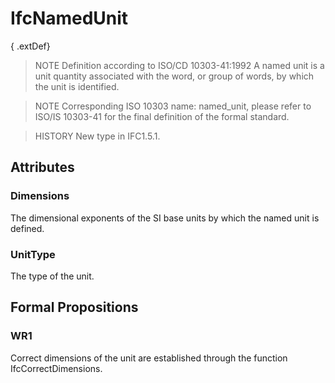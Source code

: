 # IfcNamedUnit

{ .extDef}<!-- end of definition -->
> NOTE Definition according to ISO/CD 10303-41:1992
> A named unit is a unit quantity associated with the word, or group of words, by which the unit is identified.

> NOTE Corresponding ISO 10303 name: named_unit, please refer to ISO/IS 10303-41 for the final definition of the formal standard.

> HISTORY New type in IFC1.5.1.

## Attributes

### Dimensions
The dimensional exponents of the SI base units by which the named unit is defined.

### UnitType
The type of the unit.

## Formal Propositions

### WR1
Correct dimensions of the unit are established through the function IfcCorrectDimensions.
